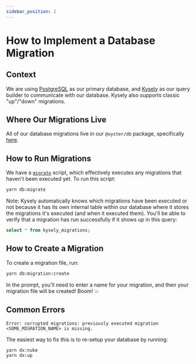 ```yaml
---
sidebar_position: 2
---
```


# How to Implement a Database Migration

## Context

We are using [PostgreSQL](https://www.postgresql.org) as our primary database,
and [Kysely](https://kysely.dev) as our query builder to communicate with our
database. Kysely also supports classic "up"/"down" migrations.

## Where Our Migrations Live

All of our database migrations live in our `@oyster/db` package, specifically
[here](https://github.com/colorstackorg/oyster/tree/main/packages/db/src/migrations).

## How to Run Migrations

We have a
[`migrate`](https://github.com/colorstackorg/oyster/blob/main/packages/db/src/scripts/migrate.ts)
script, which effectively executes any migrations that haven't been executed
yet. To run this script:

```sh
yarn db:migrate
```

Note: Kysely automatically knows which migrations have been executed or not
because it has its own internal table within our database where it stores the
migrations it's executed (and when it executed them). You'll be able to verify
that a migration has run successfully if it shows up in this query:

```sql
select * from kysely_migrations;
```

## How to Create a Migration

To create a migration file, run:

```sh
yarn db:migration:create
```

In the prompt, you'll need to enter a name for your migration, and then your
migration file will be created! Boom! 💥

## Common Errors

```
Error: corrupted migrations: previously executed migration <SOME_MIGRATION_NAME> is missing.
```

The easiest way to fix this is to re-setup your database by running:

```sh
yarn dx:nuke
yarn dx:up
```
